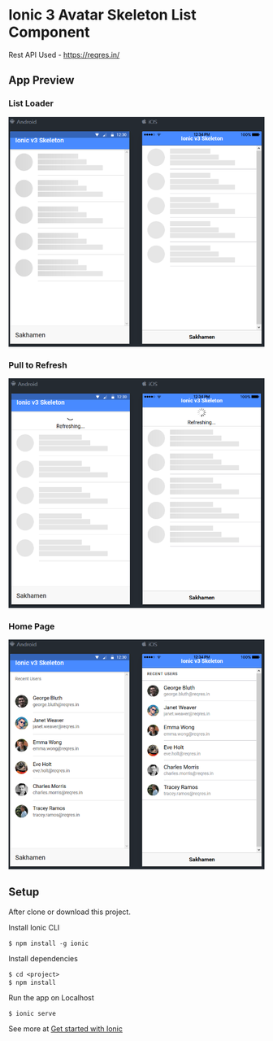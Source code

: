 # Ionic 3 Avatar Skeleton List Component

Rest API Used - https://reqres.in/

## App Preview

### List Loader
![Android / iOS](/src/assets/screenshots/skeleton.png)

### Pull to Refresh
![Android / iOS](/src/assets/screenshots/refresh.png)

### Home Page
![Android / iOS](/src/assets/screenshots/home.png)


## Setup

After clone or download this project.

Install Ionic CLI

```
$ npm install -g ionic
```

Install dependencies

```
$ cd <project>
$ npm install
```

Run the app on Localhost

```
$ ionic serve
```

See more at [Get started with Ionic](https://ionicframework.com/docs/v3/)

